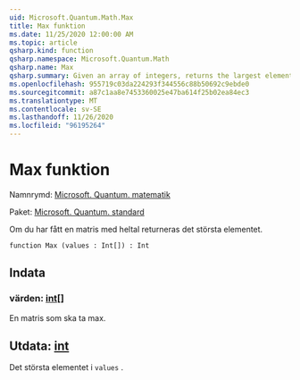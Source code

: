 ```yaml
---
uid: Microsoft.Quantum.Math.Max
title: Max funktion
ms.date: 11/25/2020 12:00:00 AM
ms.topic: article
qsharp.kind: function
qsharp.namespace: Microsoft.Quantum.Math
qsharp.name: Max
qsharp.summary: Given an array of integers, returns the largest element.
ms.openlocfilehash: 955719c03da224293f344556c88b50692c9ebde0
ms.sourcegitcommit: a87c1aa8e7453360025e47ba614f25b02ea84ec3
ms.translationtype: MT
ms.contentlocale: sv-SE
ms.lasthandoff: 11/26/2020
ms.locfileid: "96195264"
---
```

# <a name="max-function"></a>Max funktion

Namnrymd: [Microsoft. Quantum. matematik](xref:Microsoft.Quantum.Math)

Paket: [Microsoft. Quantum. standard](https://nuget.org/packages/Microsoft.Quantum.Standard)


Om du har fått en matris med heltal returneras det största elementet.

```qsharp
function Max (values : Int[]) : Int
```


## <a name="input"></a>Indata

### <a name="values--int"></a>värden: [int](xref:microsoft.quantum.lang-ref.int)[]

En matris som ska ta max.



## <a name="output--int"></a>Utdata: [int](xref:microsoft.quantum.lang-ref.int)

Det största elementet i `values` .